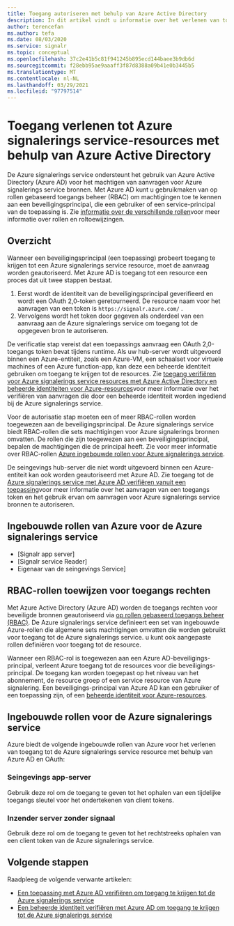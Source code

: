 ```yaml
---
title: Toegang autoriseren met behulp van Azure Active Directory
description: In dit artikel vindt u informatie over het verlenen van toegang tot Azure signalerings service bronnen met behulp van Azure Active Directory.
author: terencefan
ms.author: tefa
ms.date: 08/03/2020
ms.service: signalr
ms.topic: conceptual
ms.openlocfilehash: 37c2e41b5c81f941245b895ecd144baee3b9db6d
ms.sourcegitcommit: f28ebb95ae9aaaff3f87d8388a09b41e0b3445b5
ms.translationtype: MT
ms.contentlocale: nl-NL
ms.lasthandoff: 03/29/2021
ms.locfileid: "97797514"
---
```

# <a name="authorize-access-to-azure-signalr-service-resources-using-azure-active-directory"></a>Toegang verlenen tot Azure signalerings service-resources met behulp van Azure Active Directory
De Azure signalerings service ondersteunt het gebruik van Azure Active Directory (Azure AD) voor het machtigen van aanvragen voor Azure signalerings service bronnen. Met Azure AD kunt u gebruikmaken van op rollen gebaseerd toegangs beheer (RBAC) om machtigingen toe te kennen aan een beveiligingsprincipal, die een gebruiker of een service-principal van de toepassing is. Zie [informatie over de verschillende rollen](../role-based-access-control/overview.md)voor meer informatie over rollen en roltoewijzingen.

## <a name="overview"></a>Overzicht
Wanneer een beveiligingsprincipal (een toepassing) probeert toegang te krijgen tot een Azure signalerings service resource, moet de aanvraag worden geautoriseerd. Met Azure AD is toegang tot een resource een proces dat uit twee stappen bestaat. 

 1. Eerst wordt de identiteit van de beveiligingsprincipal geverifieerd en wordt een OAuth 2,0-token geretourneerd. De resource naam voor het aanvragen van een token is `https://signalr.azure.com/` .
 2. Vervolgens wordt het token door gegeven als onderdeel van een aanvraag aan de Azure signalerings service om toegang tot de opgegeven bron te autoriseren.

De verificatie stap vereist dat een toepassings aanvraag een OAuth 2,0-toegangs token bevat tijdens runtime. Als uw hub-server wordt uitgevoerd binnen een Azure-entiteit, zoals een Azure-VM, een schaalset voor virtuele machines of een Azure function-app, kan deze een beheerde identiteit gebruiken om toegang te krijgen tot de resources. Zie [toegang verifiëren voor Azure signalerings service resources met Azure Active Directory en beheerde identiteiten voor Azure-resources](authenticate-managed-identity.md)voor meer informatie over het verifiëren van aanvragen die door een beheerde identiteit worden ingediend bij de Azure signalerings service. 

Voor de autorisatie stap moeten een of meer RBAC-rollen worden toegewezen aan de beveiligingsprincipal. De Azure signalerings service biedt RBAC-rollen die sets machtigingen voor Azure signalerings bronnen omvatten. De rollen die zijn toegewezen aan een beveiligingsprincipal, bepalen de machtigingen die de principal heeft. Zie voor meer informatie over RBAC-rollen [Azure ingebouwde rollen voor Azure signalerings service](#azure-built-in-roles-for-azure-signalr-service). 

De seingevings hub-server die niet wordt uitgevoerd binnen een Azure-entiteit kan ook worden geautoriseerd met Azure AD. Zie toegang tot de [Azure signalerings service met Azure AD verifiëren vanuit een toepassing](authenticate-application.md)voor meer informatie over het aanvragen van een toegangs token en het gebruik ervan om aanvragen voor Azure signalerings service bronnen te autoriseren. 

## <a name="azure-built-in-roles-for-azure-signalr-service"></a>Ingebouwde rollen van Azure voor de Azure signalerings service

- [Signalr app server]
- [Signalr service Reader]
- Eigenaar van de seingevings Service]

## <a name="assign-rbac-roles-for-access-rights"></a>RBAC-rollen toewijzen voor toegangs rechten
Met Azure Active Directory (Azure AD) worden de toegangs rechten voor beveiligde bronnen geautoriseerd via [op rollen gebaseerd toegangs beheer (RBAC)](../role-based-access-control/overview.md). De Azure signalerings service definieert een set van ingebouwde Azure-rollen die algemene sets machtigingen omvatten die worden gebruikt voor toegang tot de Azure signalerings service. u kunt ook aangepaste rollen definiëren voor toegang tot de resource.

Wanneer een RBAC-rol is toegewezen aan een Azure AD-beveiligings-principal, verleent Azure toegang tot de resources voor die beveiligings-principal. De toegang kan worden toegepast op het niveau van het abonnement, de resource groep of een service resource van Azure signalering. Een beveiligings-principal van Azure AD kan een gebruiker of een toepassing zijn, of een [beheerde identiteit voor Azure-resources](../active-directory/managed-identities-azure-resources/overview.md).

## <a name="built-in-roles-for-azure-signalr-service"></a>Ingebouwde rollen voor de Azure signalerings service
Azure biedt de volgende ingebouwde rollen van Azure voor het verlenen van toegang tot de Azure signalerings service resource met behulp van Azure AD en OAuth:

### <a name="signalr-app-server"></a>Seingevings app-server

Gebruik deze rol om de toegang te geven tot het ophalen van een tijdelijke toegangs sleutel voor het ondertekenen van client tokens.

### <a name="signalr-serverless-contributor"></a>Inzender server zonder signaal

Gebruik deze rol om de toegang te geven tot het rechtstreeks ophalen van een client token van de Azure signalerings service.

## <a name="next-steps"></a>Volgende stappen

Raadpleeg de volgende verwante artikelen:

- [Een toepassing met Azure AD verifiëren om toegang te krijgen tot de Azure signalerings service](authenticate-application.md)
- [Een beheerde identiteit verifiëren met Azure AD om toegang te krijgen tot de Azure signalerings service](authenticate-managed-identity.md)